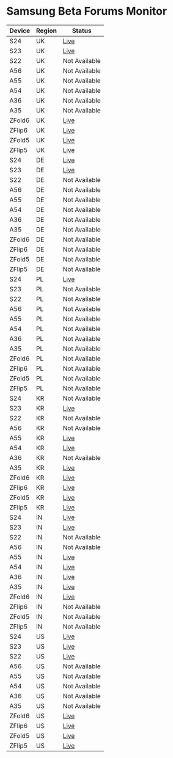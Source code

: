 # Samsung Beta Forums Monitor

| Device | Region | Status |
|--------|--------|--------|
| S24 | UK | [Live](https://eu.community.samsung.com/t5/S24-S24-S24-Ultra/ct-p/uk-bp-stwentyfour) |
| S23 | UK | [Live](https://eu.community.samsung.com/t5/S23-S23-S23-Ultra/ct-p/uk-bp-stwentythree) |
| S22 | UK | Not Available |
| A56 | UK | Not Available |
| A55 | UK | Not Available |
| A54 | UK | Not Available |
| A36 | UK | Not Available |
| A35 | UK | Not Available |
| ZFold6 | UK | [Live](https://eu.community.samsung.com/t5/Z-Fold6/ct-p/uk-bp-zfoldsix) |
| ZFlip6 | UK | [Live](https://eu.community.samsung.com/t5/Z-Flip6/ct-p/uk-bp-zflipsix) |
| ZFold5 | UK | [Live](https://eu.community.samsung.com/t5/Z-Fold5/ct-p/uk-bp-zfoldfive) |
| ZFlip5 | UK | [Live](https://eu.community.samsung.com/t5/Z-Flip5/ct-p/uk-bp-zflipfive) |
| S24 | DE | [Live](https://eu.community.samsung.com/t5/S24-S24-S24-Ultra/ct-p/de-bp-stwentyfour) |
| S23 | DE | [Live](https://eu.community.samsung.com/t5/S23-S23-S23-Ultra/ct-p/de-bp-stwentythree) |
| S22 | DE | Not Available |
| A56 | DE | Not Available |
| A55 | DE | Not Available |
| A54 | DE | Not Available |
| A36 | DE | Not Available |
| A35 | DE | Not Available |
| ZFold6 | DE | Not Available |
| ZFlip6 | DE | Not Available |
| ZFold5 | DE | Not Available |
| ZFlip5 | DE | Not Available |
| S24 | PL | [Live](https://eu.community.samsung.com/t5/S24-S24-S24-Ultra/ct-p/pl-bp-stwentyfour) |
| S23 | PL | Not Available |
| S22 | PL | Not Available |
| A56 | PL | Not Available |
| A55 | PL | Not Available |
| A54 | PL | Not Available |
| A36 | PL | Not Available |
| A35 | PL | Not Available |
| ZFold6 | PL | Not Available |
| ZFlip6 | PL | Not Available |
| ZFold5 | PL | Not Available |
| ZFlip5 | PL | Not Available |
| S24 | KR | Not Available |
| S23 | KR | [Live](https://r1.community.samsung.com/t5/S23-S23-S23-Ultra/ct-p/kr-bp-stwentythree) |
| S22 | KR | Not Available |
| A56 | KR | Not Available |
| A55 | KR | [Live](https://r1.community.samsung.com/t5/Galaxy-A55-5G/ct-p/kr-bp-afiftyfive) |
| A54 | KR | [Live](https://r1.community.samsung.com/t5/Galaxy-A54-5G/ct-p/kr-bp-afiftyfour) |
| A36 | KR | Not Available |
| A35 | KR | [Live](https://r1.community.samsung.com/t5/Galaxy-A35-5G/ct-p/kr-bp-athirtyfive) |
| ZFold6 | KR | [Live](https://r1.community.samsung.com/t5/Z-Fold6/ct-p/kr-bp-zfoldsix) |
| ZFlip6 | KR | [Live](https://r1.community.samsung.com/t5/Z-Flip6/ct-p/kr-bp-zflipsix) |
| ZFold5 | KR | [Live](https://r1.community.samsung.com/t5/Z-Fold5/ct-p/kr-bp-zfoldfive) |
| ZFlip5 | KR | [Live](https://r1.community.samsung.com/t5/Z-Flip5/ct-p/kr-bp-zflipfive) |
| S24 | IN | [Live](https://r2.community.samsung.com/t5/S24-S24-S24-Ultra/ct-p/in-bp-stwentyfour) |
| S23 | IN | [Live](https://r2.community.samsung.com/t5/S23-S23-S23-Ultra/ct-p/in-bp-stwentythree) |
| S22 | IN | Not Available |
| A56 | IN | Not Available |
| A55 | IN | [Live](https://r2.community.samsung.com/t5/Galaxy-A55-5G/ct-p/in-bp-afiftyfive) |
| A54 | IN | [Live](https://r2.community.samsung.com/t5/Galaxy-A54-5G/ct-p/in-bp-afiftyfour) |
| A36 | IN | [Live](https://r2.community.samsung.com/t5/Galaxy-A36-5G/ct-p/in-bp-athirtysix) |
| A35 | IN | [Live](https://r2.community.samsung.com/t5/Galaxy-A35-5G/ct-p/in-bp-athirtyfive) |
| ZFold6 | IN | [Live](https://r2.community.samsung.com/t5/Z-Fold6/ct-p/in-bp-zfoldsix) |
| ZFlip6 | IN | Not Available |
| ZFold5 | IN | Not Available |
| ZFlip5 | IN | Not Available |
| S24 | US | [Live](https://us.community.samsung.com/t5/S24-S24-S24-Ultra/ct-p/us-bp-stwentyfour) |
| S23 | US | [Live](https://us.community.samsung.com/t5/S23-S23-S23-Ultra/ct-p/us-bp-stwentythree) |
| S22 | US | [Live](https://us.community.samsung.com/t5/S22-S22-S22-Ultra/ct-p/us-bp-stwentytwo) |
| A56 | US | Not Available |
| A55 | US | Not Available |
| A54 | US | Not Available |
| A36 | US | Not Available |
| A35 | US | Not Available |
| ZFold6 | US | [Live](https://us.community.samsung.com/t5/Z-Fold6/ct-p/us-bp-zfoldsix) |
| ZFlip6 | US | [Live](https://us.community.samsung.com/t5/Z-Flip6/ct-p/us-bp-zflipsix) |
| ZFold5 | US | [Live](https://us.community.samsung.com/t5/Z-Fold5/ct-p/us-bp-zfoldfive) |
| ZFlip5 | US | [Live](https://us.community.samsung.com/t5/Z-Flip5/ct-p/us-bp-zflipfive) |